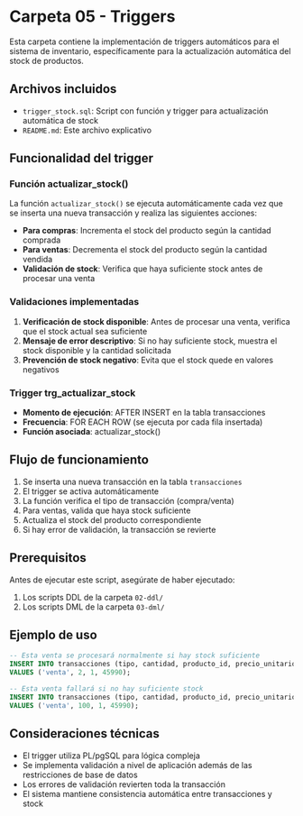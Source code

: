 # Carpeta 05 - Triggers

Esta carpeta contiene la implementación de triggers automáticos para el sistema de inventario, específicamente para la actualización automática del stock de productos.

## Archivos incluidos

- `trigger_stock.sql`: Script con función y trigger para actualización automática de stock
- `README.md`: Este archivo explicativo

## Funcionalidad del trigger

### Función actualizar_stock()
La función `actualizar_stock()` se ejecuta automáticamente cada vez que se inserta una nueva transacción y realiza las siguientes acciones:

- **Para compras**: Incrementa el stock del producto según la cantidad comprada
- **Para ventas**: Decrementa el stock del producto según la cantidad vendida
- **Validación de stock**: Verifica que haya suficiente stock antes de procesar una venta

### Validaciones implementadas

1. **Verificación de stock disponible**: Antes de procesar una venta, verifica que el stock actual sea suficiente
2. **Mensaje de error descriptivo**: Si no hay suficiente stock, muestra el stock disponible y la cantidad solicitada
3. **Prevención de stock negativo**: Evita que el stock quede en valores negativos

### Trigger trg_actualizar_stock

- **Momento de ejecución**: AFTER INSERT en la tabla transacciones
- **Frecuencia**: FOR EACH ROW (se ejecuta por cada fila insertada)
- **Función asociada**: actualizar_stock()

## Flujo de funcionamiento

1. Se inserta una nueva transacción en la tabla `transacciones`
2. El trigger se activa automáticamente
3. La función verifica el tipo de transacción (compra/venta)
4. Para ventas, valida que haya stock suficiente
5. Actualiza el stock del producto correspondiente
6. Si hay error de validación, la transacción se revierte

## Prerequisitos

Antes de ejecutar este script, asegúrate de haber ejecutado:
1. Los scripts DDL de la carpeta `02-ddl/`
2. Los scripts DML de la carpeta `03-dml/`

## Ejemplo de uso

```sql
-- Esta venta se procesará normalmente si hay stock suficiente
INSERT INTO transacciones (tipo, cantidad, producto_id, precio_unitario)
VALUES ('venta', 2, 1, 45990);

-- Esta venta fallará si no hay suficiente stock
INSERT INTO transacciones (tipo, cantidad, producto_id, precio_unitario)
VALUES ('venta', 100, 1, 45990);
```

## Consideraciones técnicas

- El trigger utiliza PL/pgSQL para lógica compleja
- Se implementa validación a nivel de aplicación además de las restricciones de base de datos
- Los errores de validación revierten toda la transacción
- El sistema mantiene consistencia automática entre transacciones y stock

